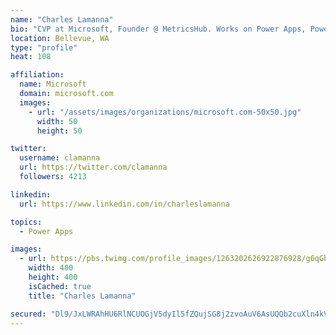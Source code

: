 ```yaml
---
name: "Charles Lamanna"
bio: "CVP at Microsoft, Founder @ MetricsHub. Works on Power Apps, Power Automate, Power Virtual Agent, Common Data Service and Dynamics 365."
location: Bellevue, WA
type: "profile"
heat: 108

affiliation:
  name: Microsoft
  domain: microsoft.com
  images:
    - url: "/assets/images/organizations/microsoft.com-50x50.jpg"
      width: 50
      height: 50

twitter:
  username: clamanna
  url: https://twitter.com/clamanna
  followers: 4213

linkedin:
  url: https://www.linkedin.com/in/charleslamanna

topics:
  - Power Apps

images:
  - url: https://pbs.twimg.com/profile_images/1263202626922876928/g6qGbHZ-_400x400.jpg
    width: 400
    height: 400
    isCached: true
    title: "Charles Lamanna"

secured: "Dl9/JxLWRAhHU6RlNCUOGjV5dyIl5fZQujSG8j2zvoAuV6AsUQQb2cuXln4kVWr++5JGOIc+W21IAQObIspvcoYONQ8SVNUFgW0YsmzF/iqnS8GU/VMBoBWy3+RFzH5tmRNwBYfhccu+EPIYYFbesJJTaQmBdSrGYyNUAA2cJLR5u7BUXGd5KAwMoAvs8RUjYu3tQrbq2qLGRkV+zeU0l3cVgPkaacVaNEmwgUxFyvIXkkQCqnOeqdQtjdA+kYaByrUZBReZjgZqeRrevIjKOdwsU3CoyolXOm35dr6iF/5GEmIX85E6eALcQmLsPYgEeEdEbT6N9bNTA3yuRiVY/cU49wvJAxwoIGo+lPJN/RF02CCeP5g2Ujy1qDPFXksQZk/AGy+DAQeuTnZHffOSd+cPPk1P02fHhGr+LJ2Zbe0=;nR10P+fLaKePwhdpsgyTcw=="
---
```


